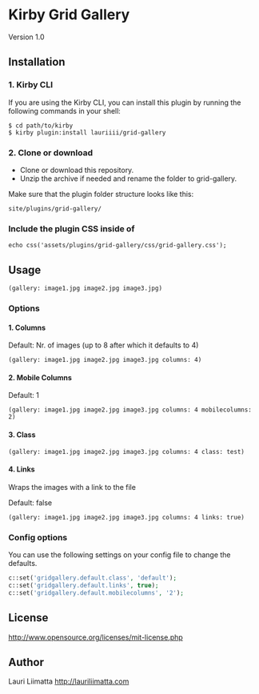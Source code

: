 # Kirby Grid Gallery

Version 1.0

## Installation

### 1. Kirby CLI

If you are using the Kirby CLI, you can install this plugin by running the following commands in your shell:

```text
$ cd path/to/kirby
$ kirby plugin:install lauriiii/grid-gallery
```

### 2. Clone or download

- Clone or download this repository.
- Unzip the archive if needed and rename the folder to grid-gallery.

Make sure that the plugin folder structure looks like this:

```text
site/plugins/grid-gallery/
```

### Include the plugin CSS inside of <head>

```
echo css('assets/plugins/grid-gallery/css/grid-gallery.css');
```

## Usage

```text
(gallery: image1.jpg image2.jpg image3.jpg)
```

### Options

#### 1. Columns

Default: Nr. of images (up to 8 after which it defaults to 4)

```text
(gallery: image1.jpg image2.jpg image3.jpg columns: 4)
```

#### 2. Mobile Columns

Default: 1

```text
(gallery: image1.jpg image2.jpg image3.jpg columns: 4 mobilecolumns: 2)
```

#### 3. Class

```text
(gallery: image1.jpg image2.jpg image3.jpg columns: 4 class: test)
```

#### 4. Links

Wraps the images with a link to the file

Default: false

```text
(gallery: image1.jpg image2.jpg image3.jpg columns: 4 links: true)
```

### Config options

You can use the following settings on your config file to change the defaults.

```php
c::set('gridgallery.default.class', 'default');
c::set('gridgallery.default.links', true);
c::set('gridgallery.default.mobilecolumns', '2');
```

## License

http://www.opensource.org/licenses/mit-license.php

## Author

Lauri Liimatta
http://lauriliimatta.com